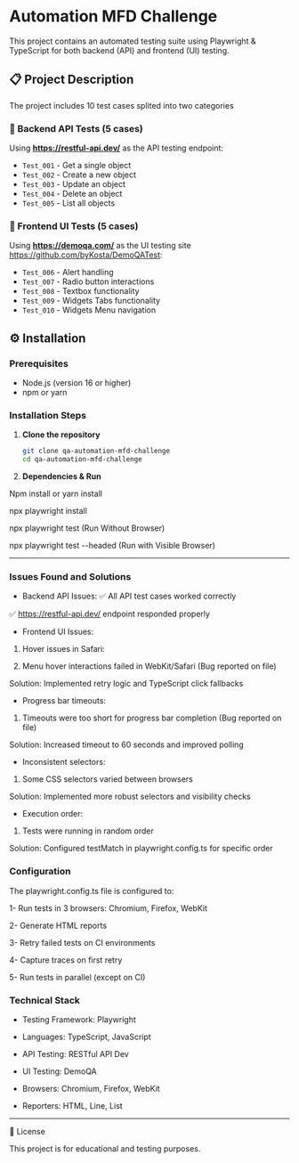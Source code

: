 # Automation MFD Challenge

This project contains an automated testing suite using Playwright & TypeScript for both backend (API) and frontend (UI) testing.

## 📋 Project Description

The project includes 10 test cases splited into two categories

### 🔧 Backend API Tests (5 cases)
Using **https://restful-api.dev/** as the API testing endpoint:
- `Test_001` - Get a single object
- `Test_002` - Create a new object  
- `Test_003` - Update an object
- `Test_004` - Delete an object
- `Test_005` - List all objects

### 🎨 Frontend UI Tests (5 cases)
Using **https://demoqa.com/** as the UI testing site https://github.com/byKosta/DemoQATest:
- `Test_006` - Alert handling
- `Test_007` - Radio button interactions
- `Test_008` - Textbox functionality
- `Test_009` - Widgets Tabs functionality
- `Test_010` - Widgets Menu navigation

## ⚙️ Installation

### Prerequisites

- Node.js (version 16 or higher)
- npm or yarn

### Installation Steps

1. **Clone the repository**

   ```bash
   git clone qa-automation-mfd-challenge
   cd qa-automation-mfd-challenge

2. **Dependencies & Run**

Npm install or yarn install

npx playwright install

npx playwright test (Run Without Browser)

npx playwright test --headed (Run with Visible Browser)

---

### Issues Found and Solutions

- Backend API Issues:
✅ All API test cases worked correctly

✅ https://restful-api.dev/ endpoint responded properly

- Frontend UI Issues:
1. Hover issues in Safari:

2. Menu hover interactions failed in WebKit/Safari (Bug reported on file)

Solution: Implemented retry logic and TypeScript click fallbacks

- Progress bar timeouts:

1. Timeouts were too short for progress bar completion (Bug reported on file)

Solution: Increased timeout to 60 seconds and improved polling

- Inconsistent selectors:

1. Some CSS selectors varied between browsers

Solution: Implemented more robust selectors and visibility checks

- Execution order:

1. Tests were running in random order

Solution: Configured testMatch in playwright.config.ts for specific order


###  Configuration
The playwright.config.ts file is configured to:

1- Run tests in 3 browsers: Chromium, Firefox, WebKit

2- Generate HTML reports

3- Retry failed tests on CI environments

4- Capture traces on first retry

5- Run tests in parallel (except on CI)

###  Technical Stack

- Testing Framework: Playwright

- Languages: TypeScript, JavaScript

- API Testing: RESTful API Dev

- UI Testing: DemoQA

- Browsers: Chromium, Firefox, WebKit

- Reporters: HTML, Line, List

---

📄 License

This project is for educational and testing purposes.
